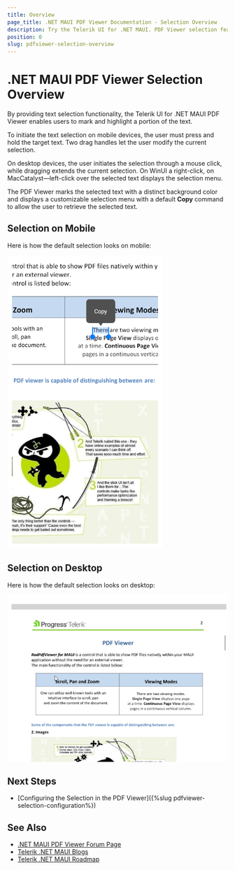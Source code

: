 ```yaml
---
title: Overview
page_title: .NET MAUI PDF Viewer Documentation - Selection Overview
description: Try the Telerik UI for .NET MAUI. PDF Viewer selection feature for selecting a text in the loaded document. 
position: 0
slug: pdfviewer-selection-overview
---
```


# .NET MAUI PDF Viewer Selection Overview

By providing text selection functionality, the Telerik UI for .NET MAUI PDF Viewer enables users to mark and highlight a portion of the text. 

To initiate the text selection on mobile devices, the user must press and hold the target text. Two drag handles let the user modify the current selection.

On desktop devices, the user initiates the selection through a mouse click, while dragging extends the current selection. On WinUI a right-click, on MacCatalyst&mdash;left-click over the selected text displays the selection menu. 

The PDF Viewer marks the selected text with a distinct background color and displays a customizable selection menu with a default **Copy** command to allow the user to retrieve the selected text.

## Selection on Mobile

Here is how the default selection looks on mobile:

![Telerik UI for .NET MAUI PDF Viewer Selection on Mobile](../images/pdf-selection-mobile.png)

## Selection on Desktop

Here is how the default selection looks on desktop:

![Telerik UI for .NET MAUI PDF Viewer Selection on Desktop](../images/pdf-selection-desktop.gif)

## Next Steps

* [Configuring the Selection in the PDF Viewer]({%slug pdfviewer-selection-configuration%})

## See Also

- [.NET MAUI PDF Viewer Forum Page](https://www.telerik.com/forums/maui?tagId=2059)
- [Telerik .NET MAUI Blogs](https://www.telerik.com/blogs/mobile-net-maui)
- [Telerik .NET MAUI Roadmap](https://www.telerik.com/support/whats-new/maui-ui/roadmap)
